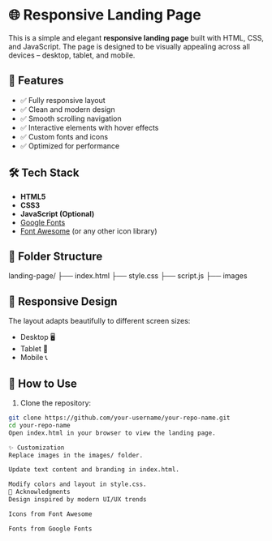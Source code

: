 # 🌐 Responsive Landing Page

This is a simple and elegant **responsive landing page** built with HTML, CSS, and JavaScript. The page is designed to be visually appealing across all devices – desktop, tablet, and mobile.

## 🚀 Features

- ✅ Fully responsive layout
- ✅ Clean and modern design
- ✅ Smooth scrolling navigation
- ✅ Interactive elements with hover effects
- ✅ Custom fonts and icons
- ✅ Optimized for performance

## 🛠️ Tech Stack

- **HTML5**
- **CSS3**
- **JavaScript (Optional)**
- [Google Fonts](https://fonts.google.com/)
- [Font Awesome](https://fontawesome.com/) (or any other icon library)


## 📁 Folder Structure
landing-page/
├── index.html
├── style.css
├── script.js
├── images

## 📲 Responsive Design

The layout adapts beautifully to different screen sizes:
- Desktop 🖥️
- Tablet 📱
- Mobile 📞

## 🔧 How to Use

1. Clone the repository:

```bash
git clone https://github.com/your-username/your-repo-name.git
cd your-repo-name
Open index.html in your browser to view the landing page.

✨ Customization
Replace images in the images/ folder.

Update text content and branding in index.html.

Modify colors and layout in style.css.
🙌 Acknowledgments
Design inspired by modern UI/UX trends

Icons from Font Awesome

Fonts from Google Fonts



